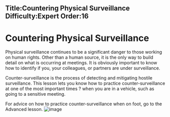 Title:Countering Physical Surveillance
Difficulty:Expert
Order:16
---
# Countering Physical Surveillance

Physical surveillance continues to be a significant danger to those working on human rights. Other than a human source, it is the only way to build detail on what is occurring at meetings. It is obviously important to know how to identify if you, your colleagues, or partners are under surveillance.

Counter-surveillance is the process of detecting and mitigating hostile surveillance. This lesson lets you know how to practice counter-surveillance at one of the most important times ? when you are in a vehicle, such as going to a sensitive meeting.

For advice on how to practice counter-surveillance when on foot, go to the Advanced lesson.
![image](surveillance4.png)